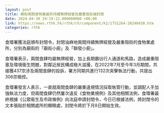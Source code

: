 ```yaml
---
layout: post
title: 廟街兩間食物業處所持續無牌經營及嚴重阻街被封閉
date: 2024-04-30 19:19:22.000000000 +08:00
link: https://news.rthk.hk/rthk/ch/component/k2/1751264-20240430.htm
categories: rthk
---
```


食環署獲法庭頒布封閉令，封閉油麻地兩間持續無牌經營及嚴重阻街的食物業處所，分別為廟街的「廟街小廚」及「聯發小廚」。

食環署表示，兩間食肆均屬無牌經營，加上長期霸佔行人通道和馬路，造成嚴重阻塞及環境衞生問題，對鄰近居民構成極大滋擾，在2022年7月至今年3月期間，共接獲437宗涉及兩間食肆的投訴，署方同期共進行132次突擊執法行動，共提出306宗檢控。

食環署發言人表示，一直就兩間食肆的嚴重違規情況採取執管行動，並調配人手加強執法力度，但兩間食肆仍然屢次違反《食物業規例》及其他相關法例，食環署最終根據《公眾衞生及市政條例》向法庭申請封閉令，今日已根據法例，將封閉令的文本張貼於相關處所的顯眼處，封閉令將於下月8日開始生效。

